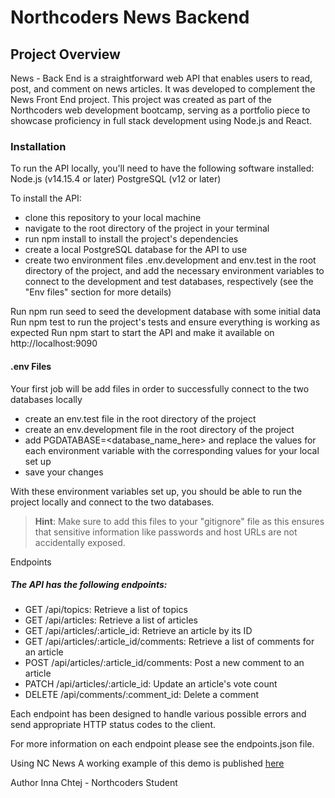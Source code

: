 # Northcoders News Backend

## Project Overview
News - Back End is a straightforward web API that enables users to read, post, and comment on news articles. It was developed to complement the News Front End project. This project was created as part of the Northcoders web development bootcamp, serving as a portfolio piece to showcase proficiency in full stack development using Node.js and React.

### Installation
To run the API locally, you'll need to have the following software installed:
Node.js (v14.15.4 or later) PostgreSQL (v12 or later)

To install the API:
- clone this repository to your local machine
- navigate to the root directory of the project in your terminal
- run npm install to install the project's dependencies
- create a local PostgreSQL database for the API to use
- create two environment files .env.development and env.test in the root directory of the project, and add the necessary environment variables   to connect to the development and test databases, respectively (see the "Env files" section for more details)

Run npm run seed to seed the development database with some initial data Run npm test to run the project's tests and ensure everything is working as expected Run npm start to start the API and make it available on http://localhost:9090

#### .env Files

Your first job will be add files in order to successfully connect to the two databases locally

- create an env.test file in the root directory of the project
- create an env.development file in the root directory of the project
- add PGDATABASE=<database_name_here> and replace the values for each environment variable with the corresponding values for your local set up
- save your changes
  
With these environment variables set up, you should be able to run the project locally and connect to the two databases.

>**Hint**: Make sure to add this files to your "gitignore" file as this ensures that sensitive information like passwords and host URLs are not accidentally exposed.

Endpoints

##### The API has the following endpoints:

- GET /api/topics: Retrieve a list of topics 
- GET /api/articles: Retrieve a list of articles 
- GET /api/articles/:article_id: Retrieve an article by its ID 
- GET /api/articles/:article_id/comments: Retrieve a list of comments for an article 
- POST /api/articles/:article_id/comments: Post a new comment to an article 
- PATCH /api/articles/:article_id: Update an article's vote count 
- DELETE /api/comments/:comment_id: Delete a comment

Each endpoint has been designed to handle various possible errors and send appropriate HTTP status codes to the client.

For more information on each endpoint please see the endpoints.json file.

Using NC News
A working example of this demo is published [here](https://newsbackend.inna.codes/api)

Author
Inna Chtej - Northcoders Student

